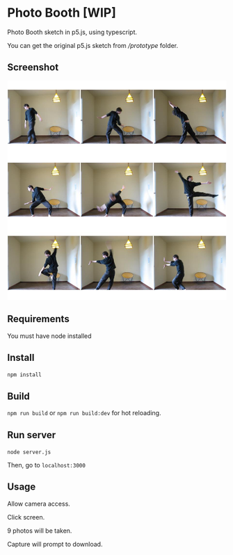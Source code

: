 # Photo Booth [WIP]

Photo Booth sketch in p5.js, using typescript.

You can get the original p5.js sketch from _/prototype_ folder. 

## Screenshot

![screenshot](./screenshot.jpg)

## Requirements

You must have node installed

## Install

`npm install`

## Build

`npm run build` or `npm run build:dev` for hot reloading.

## Run server

`node server.js`

Then, go to `localhost:3000`

## Usage

Allow camera access.

Click screen.

9 photos will be taken.

Capture will prompt to download.

